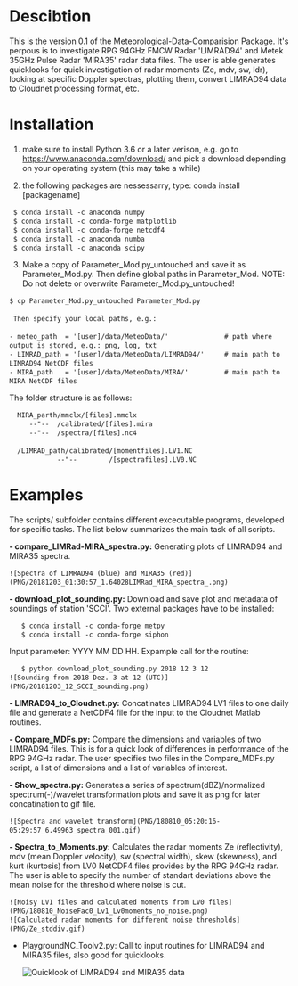 # Descibtion

This is the version 0.1 of the Meteorological-Data-Comparision Package. It's perpous is to investigate RPG 94GHz FMCW Radar 'LIMRAD94' and Metek 35GHz Pulse Radar 'MIRA35' radar data files. The user is able generates quicklooks for quick investigation of radar moments (Ze, mdv, sw, ldr), looking at specific Doppler spectras, plotting them, convert LIMRAD94 data to Cloudnet processing format, etc.


# Installation

  1.  make sure to install Python 3.6 or a later verison, e.g. go to https://www.anaconda.com/download/ and pick a download depending on your operating system (this may take a while)
      
  
  2.  the following packages are nessessarry, type: conda install [packagename]
     
     $ conda install -c anaconda numpy
     $ conda install -c conda-forge matplotlib
     $ conda install -c conda-forge netcdf4
     $ conda install -c anaconda numba 
     $ conda install -c anaconda scipy 
        
  3. Make a copy of Parameter_Mod.py_untouched and save it as Parameter_Mod.py. 
     Then define global paths in Parameter_Mod. NOTE: Do not delete or overwrite Parameter_Mod.py_untouched!
     
    $ cp Parameter_Mod.py_untouched Parameter_Mod.py
    
     Then specify your local paths, e.g.:
     
    - meteo_path  = '[user]/data/MeteoData/'              # path where output is stored, e.g.: png, log, txt
    - LIMRAD_path = '[user]/data/MeteoData/LIMRAD94/'     # main path to LIMRAD94 NetCDF files
    - MIRA_path   = '[user]/data/MeteoData/MIRA/'         # main path to MIRA NetCDF files
   
   The folder structure is as follows:
    
      MIRA_parth/mmclx/[files].mmclx
         --"--  /calibrated/[files].mira
         --"--  /spectra/[files].nc4
                 
      /LIMRAD_path/calibrated/[momentfiles].LV1.NC   
                --"--        /[spectrafiles].LV0.NC           
          
  

# Examples

The scripts/ subfolder contains different excecutable programs, developed for specific tasks. The list below summarizes the main task of all scripts.
 
 **- compare_LIMRad-MIRA_spectra.py:** Generating plots of LIMRAD94 and MIRA35 spectra.
 
    ![Spectra of LIMRAD94 (blue) and MIRA35 (red)](PNG/20181203_01:30:57_1.64028LIMRad_MIRA_spectra_.png)
   
 **- download_plot_sounding.py:** Download and save plot and metadata of soundings of station 'SCCI'. Two external packages have to be installed:
       
       $ conda install -c conda-forge metpy
       $ conda install -c conda-forge siphon
 
   Input parameter: YYYY MM DD HH. Expample call for the routine: 
 
       $ python download_plot_sounding.py 2018 12 3 12
    ![Sounding from 2018 Dez. 3 at 12 (UTC)](PNG/20181203_12_SCCI_sounding.png)
    
 **- LIMRAD94_to_Cloudnet.py:** Concatinates LIMRAD94 LV1 files to one daily file and generate a NetCDF4 file for the input to the Cloudnet Matlab routines.
 
 **- Compare_MDFs.py:** Compare the dimensions and variables of two LIMRAD94 files. This is for a quick look of differences in performance of the RPG 94GHz radar. The user specifies two files in the Compare_MDFs.py script, a list of dimensions and a list of variables of interest.
 
 **- Show_spectra.py:** Generates a series of spectrum(dBZ)/normalized spectrum(-)/wavelet transformation plots and save it as png for later concatination to gif file.  
 
    ![Spectra and wavelet transform](PNG/180810_05:20:16-05:29:57_6.49963_spectra_001.gif)
 
 **- Spectra_to_Moments.py:** Calculates the radar moments Ze (reflectivity), mdv (mean Doppler velocity), sw (spectral width), skew (skewness), and kurt (kurtosis) from LV0 NetCDF4 files provides by the RPG 94GHz radar. The user is able to specify the number of standart deviations above the mean noise for the threshold where noise is cut. 

    ![Noisy LV1 files and calculated moments from LV0 files](PNG/180810_NoiseFac0_Lv1_Lv0moments_no_noise.png)
    ![Calculated radar moments for different noise thresholds](PNG/Ze_stddiv.gif)

 - PlaygroundNC_Toolv2.py: Call to input routines for LIMRAD94 and MIRA35 files, also good for quicklooks.
 
    ![Quicklook of LIMRAD94 and MIRA35 data](PNG/180729_profiles_timeseries.png)
